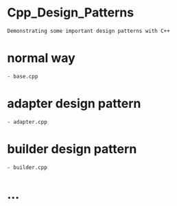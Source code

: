 # Cpp_Design_Patterns
    Demonstrating some important design patterns with C++

# normal way
    - base.cpp

# adapter design pattern
    - adapter.cpp

# builder design pattern
    - builder.cpp

# ...
